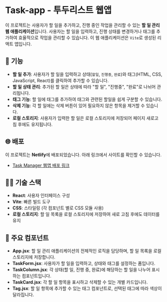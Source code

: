 # Task-app - 투두리스트 웹앱

이 프로젝트는 사용자가 할 일을 추가하고, 진행 중인 작업을 관리할 수 있는 **할 일 관리 웹 애플리케이션**입니다. 사용자는 할 일을 입력하고, 진행 상태를 변경하거나 태그를 추가하여 효율적으로 작업을 관리할 수 있습니다. 이 웹 애플리케이션은 `Vite`로 생성된 리액트 앱입니다.

## 🚀 기능

- **할 일 추가**: 사용자가 할 일을 입력하고 상태(`할일`, `진행중`, `완료`)와 태그(HTML, CSS, JavaScript, React)를 클릭하여 추가할 수 있습니다.
- **할 일 상태 관리**: 추가된 할 일은 상태에 따라 "할 일", "진행중", "완료"로 나뉘어 관리됩니다.
- **태그 기능**: 할 일에 태그를 추가하여 태그와 관련된 할일을 쉽게 구분할 수 있습니다.
- **삭제 기능**: 각 할 일에는 삭제 버튼이 있어 필요하지 않은 항목을 제거할 수 있습니다.
- **로컬 스토리지**: 사용자가 입력한 할 일은 로컬 스토리지에 저장되어 페이지 새로고침 후에도 유지됩니다.

## 🌐 배포

이 프로젝트는 **Netlify**에 배포되었습니다. 아래 링크에서 사이트를 확인할 수 있습니다.

- [Task Manager 웹앱 배포 링크](https://cheerful-dragon-60e619.netlify.app/)

## 🧑‍💻 기술 스택

- **React**: 사용자 인터페이스 구성
- **Vite**: 빠른 빌드 도구
- **CSS**: 스타일링 (각 컴포넌트 별로 CSS 모듈 사용)
- **로컬 스토리지**: 할 일 목록을 로컬 스토리지에 저장하여 새로 고침 후에도 데이터를 유지

## 🎥 주요 컴포넌트

- **App.jsx**: 할 일 관리 애플리케이션의 전체적인 로직을 담당하며, 할 일 목록을 로컬 스토리지에 저장합니다.
- **TaskForm.jsx**: 사용자가 할 일을 입력하고, 상태와 태그를 설정하는 폼입니다.
- **TaskColumn.jsx**: 각 상태(할 일, 진행 중, 완료)에 해당하는 할 일을 나누어 표시하는 컴포넌트입니다.
- **TaskCard.jsx**: 각 할 일 항목을 표시하고 삭제할 수 있는 개별 카드입니다.
- **Tag.jsx**: 할 일 항목에 추가할 수 있는 태그 컴포넌트로, 선택된 태그에 따라 색상이 달라집니다.

